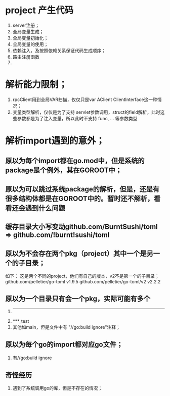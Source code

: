 # project 产生代码
1. server注册；
2. 全局变量生成；
3. 全局变量初始化；
4. 全局变量的使用；
5. 依赖注入，及按照依赖关系保证代码生成顺序；
6. 路由注册函数
7. 

# 解析能力限制；
1. rpcClient用到全局VAR扫描，仅仅只是var AClient ClientInterface这一种情况；  
2. 变量类型解析，仅仅是为了支持 servlet参数调用，struct的field解析，此时这些参数都是为了注入变量，所以此时不支持 func, ... 等参数类型

# 解析import遇到的意外；
## 原以为每个import都在go.mod中，但是系统的package是个例外，其在GOROOT中；
## 原以为可以跳过系统package的解析，但是，还是有很多结构体都是在GOROOT中的。暂时还不解析，看看还会遇到什么问题
## 缓存目录大小写变动github.com/BurntSushi/toml => github.com/!burnt!sushi/toml
## 原以为不会存在两个pkg（project）其中一个是另一个的子目录；
如下： 这是两个不同的project，他们有自己的版本，v2不是第一个的子目录；
github.com/pelletier/go-toml v1.9.5
github.com/pelletier/go-toml/v2 v2.2.2 
## 原以为一个目录只有会一个pkg，实际可能有多个
1. ***
2. ***_test
3. 其他如main，但是文件中有 "//go:build ignore"注释；
   
## 原以为每个go的import都对应go文件；
1. 有//go:build ignore

## 奇怪经历
1. 遇到了系统调用go的库，但是不存在的情况；
